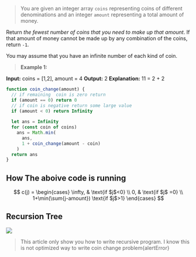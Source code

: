 >You are given an integer array  `coins`  representing coins of different denominations and an integer  `amount`  representing a total amount of money.

Return  _the fewest number of coins that you need to make up that amount_. If that amount of money cannot be made up by any combination of the coins, return  `-1`.

You may assume that you have an infinite number of each kind of coin.
>**Example 1:**

**Input:** coins = [1,2], amount = 4
**Output:** 2
**Explanation:** 11 = 2 + 2 


```javascript
function coin_change(amount) {
  // if remaining  coin is zero return
  if (amount == 0) return 0
  // if coin is negative return some large value
  if (amount < 0) return Infinity
  
  let ans = Infinity
  for (const coin of coins)
    ans = Math.min(
      ans,
      1 + coin_change(amount - coin)
    )
  return ans
}
```

## How The aboive code is running

$$
  c(j) =
\begin{cases}
\infty,  & \text{if $j$<0} \\
0,  & \text{if $j$ =0} \\
 1+\min(\sum{j-amount}) \text{if $j$>1}
\end{cases}
$$


## Recursion Tree

![](https://1.bp.blogspot.com/-qJf9RTk0_VQ/YLxz6UPEheI/AAAAAAAAOwE/3V0MQCcf4NkyqdmZArvcc7_0LEpjUYMIgCLcBGAsYHQ/w400-h272/coin-change.gif)

>This article only show you how to write recursive program. I know this is not optimized way to write coin change problem{alertError}
<!--stackedit_data:
eyJwcm9wZXJ0aWVzIjoiZXh0ZW5zaW9uczpcbiAgcHJlc2V0Oi
B6ZXJvXG4gIG1hcmtkb3duOlxuICAgIHRhYmxlOiB0cnVlXG4g
IGthdGV4OlxuICAgIGVuYWJsZWQ6IHRydWVcbiIsImhpc3Rvcn
kiOlsxOTc2OTI3MTM5LDEyNjI2OTc4MDUsODUxNDExMjMsLTkw
ODk5OTMwOF19
-->